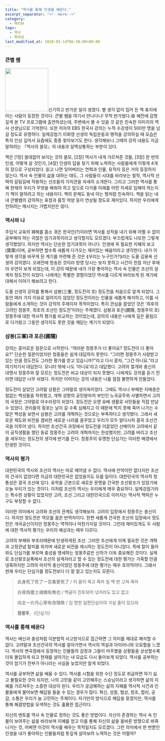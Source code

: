 ```yaml
---
title: "역사를 통해 인생을 배운다."
excerpt_separator: "<!--more-->"
category:
  - 책리뷰
tags:
  - 역사
  - 최태성
last_modified_at: 2020-03-14T06:30:00+09:00
---
```


### 큰별 쌤

<img src="https://img.ridicdn.net/cover/372004825/xxlarge" style="width: 140px" class="align-right" alt=""/>신기하고 반가운 일이 생겼다. 별 생각 없이 집어 든 책 표지에 아는 사람이 등장한 것이다. 큰별 쌤을 여기서 만나다니! 무척 반가웠다.😄 예전에 감명 깊게 본 TV 프로그램에 출연하셨는데, 주변에서 볼 수 있을 것 같은 친숙한 이미지의 역사 선생님으로 기억한다. <!--more--> 또한 저자의 EBS 한국사 강의는 누적 수강생이 500만 명을 넘길 정도로 유명하다. 일제강점기 이회영 선생의 독립운동과 행적을 강의하실 때 모습은 특히 인상 깊어서 요즘에도 종종 찾아보기도 한다. 생각해보니 그때의 강의 내용도 지금 말하려는 『역사의 쓸모』의 내용과 일맥상통하는 부분이 있다. 

책은 [1장] 쓸데없어 보이는 것의 쓸모, [2장] 역사가 내게 가르쳐준 것들, [3장] 한 번의 인생, 어떻게 살 것인가, [4장] 인생의 답을 찾기 위해 노력하는 사람들에게 이렇게 4개의 장으로 구성되었다. 읽고 나면 잊어버리는 연혁과 인물, 유적지 등은 거의 등장하지 않는다. 역사 속 인물의 삶을 대하는 태도, 그 사람들이 시대를 바라보는 철학, 역사적 선택의 갈림길에 작용하는 선조들의 가치관을 자세히 소개한다. 그리고 그러한 역사를 통해 현재의 우리가 무엇을 배워야 하고 앞으로 다가올 미래를 어떤 자세로 임해야 하는지가 책이 말하려고 하는 내용이다. 책의 문체도 동네 아는 형처럼 친숙하다. 책을 읽는 내내 큰별쌤의 강의하는 표정과 몸짓 억양 등이 연상될 정도로  재미있다. 하지만 우리에게 전하려는 메시지는 가볍지만은 않다.

### 역사와 나

주입식 교육의 폐해를 몸소 겪은 한국인(?)이라면 역사를 성적을 내기 위해 어쩔 수 없이 공부해야 하는 귀찮은 암기과목이라고 생각할지도 모르겠다. 부끄럽게도 나또한 그렇게 생각했었다. 하지만 역사는 단순한 암기과목이 아니다. 인생에 꼭  필요한 지혜의 보고(寶庫)이며, 공부하면 할수록 새롭게 다가오는 재미있는 배움이라고 생각한다. 내가 이렇게 생각을 바꾸게 된 계기를 마련해 준 것은 ⟪우리는 누구인가?⟫라는 도올 김용옥 선생의 강의였다. 오래전에 방송된 것이라 방영 당시는 보지 못하고 시간이 한참 지난 후에야 우연히 보게 되었는데, 이 강의 때문에 내가 가장 좋아하는 역사 속 인물은 조선의 설계자 정도전이 되었다. 나에게는 특별한 경험이었던 역사를 다르게 바라보게 된 계기에 대해서 이야기 해보려고 한다. 

도올 선생의 강의를 통해서 삼봉(三峯, 정도전의 호) 정도전을 처음으로 알게 되었다. 그동안 여러 가지 이유로 알려지지 않았던 정도전이라는 인물을 새롭게 해석하고, 이를 사람들에게 소개하는 것이 강의의 주제이자 목적이었다. 특히 관심을 끌었던 것은 ‘최후의 고려인 정몽주, 최초의 조선인 정도전’이라는 주제였다. 삼봉과 포은(圃隱, 정몽주의 호) 정몽주에 대한 역사적 평가를 비교하는 것이었는데, 강의의 내용은 나에게 깊은 울림으로 다가왔고 그동안 생각지도 못한 것을 깨닫는 계기가 되었다. 

### 삼봉(三峯)과 포은(圃隱)

강의는 흥미로운 질문으로 시작한다. “여러분 정몽주가 더 좋아요? 정도전이 더 좋아요?” 단순한 질문이었지만 청중들은 쉽게 대답하지 못한다. “그러면 정몽주가 사랑받고 있는 만큼 정도전도 그러한  평가를 받고 있습니까?”라고 다시 묻자, “그건 아니요.”라고 여기저기서 대답한다. 모니터 밖에 나도 ‘아니요’라고 대답했다. 고려의 절개와 충신의 대명사 정몽주와 잘 모르는 정도전은 비교 대상이 되지 못했다. 나에게도 강의를 듣기 전라면 대답은 너무 쉬웠다. 하지만 이어지는 강의 내용은 나를 점점 불편하게 만들었다. 

정도전이 살았던 고려말 상황은 그야말로 생지옥이었다. 그때도 역시나 부패한 지배층은 힘없는 백성들을 착취했고, 개혁 성향의 공민왕마저 부인인 노국공주와 사별하면서 고려의 국정은 그야말로 아수라장이 되었다. 정도전은 오랜 유배 생활로 서민들을 직접 만날 수 있었다. 관리들의 횡포는 날이 갈 수록 심해지고 이 때문에 먹지 못해 죽어 나가는 수많은 백성을 보면서 삼봉은 고려를 개혁하는 것으로는 부족하다고 생각했다. 그래서 새로운 제도와 비전을 겸비한 새로운 나라를 꿈꾸었고 우리가 모두 알다시피 결국 조선건국을 이루어 냈다. 하지만 조선건국 과정에서 정도전을 이끌었던 선배이자 고려에서 같이 공직생활을 했던 동료 정몽주는 고려의 개혁까지는 찬성했지만, 고려를 버리고 조선을 세우자는 정도전의 생각에 반기를 든다. 정몽주의 유명한 단심가는 이러한 배경에서 탄생한 것이다.

### 역사의 평가

대한민국의 역사와 조선의 역사는 따로 떼어낼 수 없다. 역사에 만약이란 없다지만 조선의 건국이 없었다면 지금의 대한민국은 없었을지도 모를 일이다. 대한민국의 역사적 정통성은 결국 조선에 있다. 유학을 근본으로 새로운 문명을 건국한 조선왕조가 있었기에 오늘 우리가 있는 것이다. 이처럼 조선의 역사는 우리에게 매우 중요하다. 일제강점기라는 특수한 상황이 있었지만 고려, 조선 그리고 대한민국으로 이어지는 역사적 맥락은 누구도 부정할 수 없다.

이러한 의미에서 고려와 조선의 관계도 생각해보자. 고려의 입장에서 정몽주는 충신이다. 하지만 정도전은 역모를 꿈꾼 반역자이다. 한편 새롭게 건국한 조선의 입장에서 정도전은 개국공신이지만 정몽주는 역적이나 마찬가지일 것이다. 그런데 재미있게도 두 사람에 대한 역사적 평가는 우리의 예상과는 매우 다르다.

고려의 부패와 부조리때문에 탄생하게된 조선. 그러한 조선에게 이제 필요한 것은 개혁과 고정관념 탈피를 외치며 새로운 비전을 제시하는 정도전이 아니었다. 목에 칼이 들어와도 단심가를 부르며 충성을 맹세하는 정몽주같은 신하가 더욱 중요해진 것이다. 실제로 조선왕조실록에서 조선의 설계자라고 할 수 있는 정도전에 대한 평가는 가혹할 만큼 냉혹하지만 고려의 마지막 충신이었던 정몽주에 대한 평가는 매우 호의적이다. 그래서 현재 우리는 단심가를 정도전보다 더 잘 알고 있는지도 모른다. 

> 此身死了死了一百番更死了 / 이 몸이 죽고 죽어 일 백 번 고쳐 죽어
>
> 白骨爲塵土魂魄有無也 / 백골이 진토되어 넋이라도 있고 없고
>
> 向主一片丹心寧有改理歟 / 임 향한 일편단심이야 가실 줄이 있으랴
>
> <footer><strong>정몽주</strong>, 《단심가》</footer>

### 역사를 통해 배운다

역사는 배신과 충성처럼 이분법적 사고방식으로 접근하면 그 의미를 제대로 해석할 수 없다. 고려말과 조선건국의 역사를 알아가면서 역사의 역설과 아이러니와 오묘함을 느꼈다. 역사의 변곡점에서 등장하는 인물들의 감정과 그들이 마주했을 상황들을 상상할수록 더욱 몰입하게 되고 현재를 살아가는 내 모습도 다시 돌아보게 되었다. 역사를 공부하는 것이 암기가 전부가 아니라는 사실을 늦었지만 알게 되었다.

역사를 공부하면 삶을 배울 수 있다. 역사를 시험을 위한 수단 정도로 취급하면 하기 싫고 불필요한 것이 되지만, 나의 고민을 같이 고민해주는 스승님이라고 생각하면 삶의 지혜를 가르쳐주는 소중한 대상이 된다. 우리가 궁금해하는 삶의 지혜를 역사적 사건과 인물들에게 물어보면 해답을 들을 수 있는 경우가 많다. 혁신, 성찰, 협상, 창조, 합리, 공감, 소통은 우리가 늘 고민하는 주제이다. 자기만의 방식으로 해답을 찾겠지만, 역사를 통해 해결방법을 모색하는 것도 훌륭한 접근이다.

자신의 멘토를 역사 속 인물로 정하는 것도 좋은 방법이다. 자신이 존경하는 역사 속 인물이 보여주는 삶을 바라보며 지혜를 얻고 이를 통해 자신의 삶을 올바른 방향으로 바꿔나가는 것, 어쩌면 이것이 역사를 배우는 목적일지도 모르겠다. 그런 의미에서 한 번뿐인 인생을 내가 좋아하는 인물들처럼 뜻깊게 살아보려 노력하는 것은 어떨까? 

